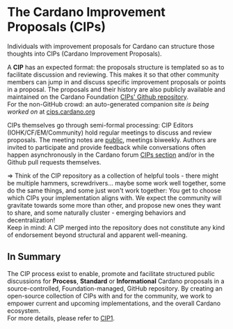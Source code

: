 # The Cardano Improvement Proposals (CIPs)

Individuals with improvement proposals for Cardano can structure those thoughts into CIPs (Cardano Improvement Proposals).  

A **CIP** has an expected format: the proposals structure is templated so as to facilitate discussion and reviewing. This makes it so that other community members can jump in and discuss specific improvement proposals or points in a proposal. The proposals and their history are also publicly available and maintained on the Cardano Foundation [CIPs' Github repository](https://github.com/cardano-foundation/CIPs).  
For the non-GitHub crowd: an auto-generated companion site *is being worked on* at [cips.cardano.org](cips.cardano.org) 

CIPs themselves go through semi-formal processing: CIP Editors (IOHK/CF/EM/Community) hold regular meetings to discuss and review proposals. The meeting notes are [public](https://github.com/cardano-foundation/CIPs/tree/master/BiweeklyMeetings), meetings biweekly. Authors are invited to participate and provide feedback while conversations often happen asynchronously in the Cardano forum [CIPs section](https://forum.cardano.org/c/english/cips/122) and/or in the Github pull requests themselves.  

=> Think of the CIP repository as a collection of helpful tools - there might be multiple hammers, screwdrivers... maybe some work well together, some do the same things, and some just won't work together: You get to choose which CIPs your implementation aligns with. We expect the community will gravitate towards some more than other, and propose new ones they want to share, and some naturally cluster - emerging behaviors and decentralization!  
Keep in mind: A CIP merged into the repository does not constitute any kind of endorsement beyond structural and apparent well-meaning.  

## In Summary
The CIP process exist to enable, promote and facilitate structured public discussions for **Process**, **Standard** or **Informational** Cardano proposals in a source-controlled, Foundation-managed, GitHub repository. By creating an open-source collection of CIPs with and for the community, we work to empower current and upcoming implementations, and the overall Cardano ecosystem.  
For more details, please refer to [CIP1](https://github.com/cardano-foundation/CIPs/blob/master/CIP-0001/CIP-0001.md).  


